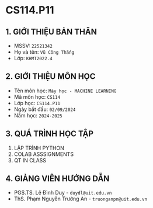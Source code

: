 # CS114.P11

## **1. GIỚI THIỆU BẢN THÂN** 
- MSSV: `22521342`
- Họ và tên: `Vũ Công Thắng`
- Lớp: `KHMT2022.4`

## **2. GIỚI THIỆU MÔN HỌC**
- Tên môn học: `Máy học - MACHINE LEARNING`
- Mã môn học: `CS114`
- Lớp học: `CS114.P11`
- Ngày bắt đầu: `02/09/2024`
- Năm học: `2024-2025`
## **3. QUÁ TRÌNH HỌC TẬP**
1. LẬP TRÌNH PYTHON
2. COLAB ASSSIGNMENTS
3. QT IN CLASS 
## **4. GIẢNG VIÊN HƯỚNG DẪN**
- PGS.TS. Lê Đình Duy - `duydl@uit.edu.vn`
- ThS. Phạm Nguyễn Trường An - `truonganpn@uit.edu.vn`
